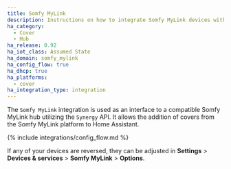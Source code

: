 ```yaml
---
title: Somfy MyLink
description: Instructions on how to integrate Somfy MyLink devices with Home Assistant.
ha_category:
  - Cover
  - Hub
ha_release: 0.92
ha_iot_class: Assumed State
ha_domain: somfy_mylink
ha_config_flow: true
ha_dhcp: true
ha_platforms:
  - cover
ha_integration_type: integration
---
```


The `Somfy MyLink` integration is used as an interface to a compatible Somfy MyLink hub utilizing the `Synergy` API. It allows the addition of covers from the Somfy MyLink platform to Home Assistant.

{% include integrations/config_flow.md %}

If any of your devices are reversed, they can be adjusted in **Settings** > **Devices & services** > **Somfy MyLink** > **Options**.
